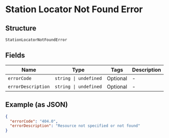 
# Station Locator Not Found Error

## Structure

`StationLocatorNotFoundError`

## Fields

| Name | Type | Tags | Description |
|  --- | --- | --- | --- |
| `errorCode` | `string \| undefined` | Optional | - |
| `errorDescription` | `string \| undefined` | Optional | - |

## Example (as JSON)

```json
{
  "errorCode": "404.0",
  "errorDescription": "Resource not specified or not found"
}
```

